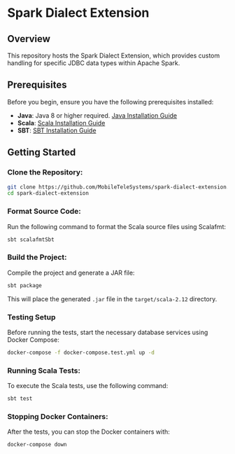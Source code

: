 # Spark Dialect Extension

## Overview
This repository hosts the Spark Dialect Extension, which provides custom handling for specific JDBC data types within Apache Spark. 

## Prerequisites
Before you begin, ensure you have the following prerequisites installed:
- **Java**: Java 8 or higher required. [Java Installation Guide](https://adoptopenjdk.net/)
- **Scala**: [Scala Installation Guide](https://scala-lang.org/download/)
- **SBT**: [SBT Installation Guide](https://www.scala-sbt.org/download.html)

## Getting Started
### Clone the Repository:
```bash
git clone https://github.com/MobileTeleSystems/spark-dialect-extension.git
cd spark-dialect-extension
```

### Format Source Code:
Run the following command to format the Scala source files using Scalafmt:
```bash
sbt scalafmtSbt
```

### Build the Project:
Compile the project and generate a JAR file:
```bash
sbt package
```
This will place the generated `.jar` file in the `target/scala-2.12` directory.


### Testing Setup
Before running the tests, start the necessary database services using Docker Compose:

``` bash
docker-compose -f docker-compose.test.yml up -d
```

### Running Scala Tests:
To execute the Scala tests, use the following command:
```bash
sbt test
```

### Stopping Docker Containers:
After the tests, you can stop the Docker containers with:

``` bash
docker-compose down
```